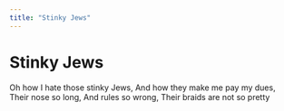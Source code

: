 ```yaml
---
title: "Stinky Jews"
---
```


# Stinky Jews

Oh how I hate those stinky Jews,
And how they make me pay my dues,
Their nose so long,
And rules so wrong,
Their braids are not so pretty
